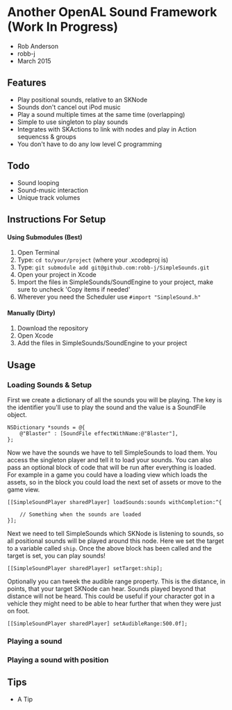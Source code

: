 # Another OpenAL Sound Framework (Work In Progress)
- Rob Anderson
- robb-j
- March 2015

## Features
- Play positional sounds, relative to an SKNode
- Sounds don't cancel out iPod music
- Play a sound multiple times at the same time (overlapping)
- Simple to use singleton to play sounds
- Integrates with SKActions to link with nodes and play in Action sequencss & groups
- You don't have to do any low level C programming

## Todo
- Sound looping
- Sound-music interaction
- Unique track volumes


## Instructions For Setup
#### Using Submodules (Best)
1. Open Terminal
2. Type: `cd to/your/project` (where your .xcodeproj is)
3. Type: `git submodule add git@github.com:robb-j/SimpleSounds.git`
4. Open your project in Xcode
5. Import the files in SimpleSounds/SoundEngine to your project, make sure to uncheck 'Copy items if needed'
6. Wherever you need the Scheduler use `#import "SimpleSound.h"`

#### Manually (Dirty)
1. Download the repository
2. Open Xcode
3. Add the files in SimpleSounds/SoundEngine to your project


## Usage
### Loading Sounds & Setup
First we create a dictionary of all the sounds you will be playing. The key is the identifier you'll use to play the sound and the value is a SoundFile object.

```
NSDictionary *sounds = @{
	@"Blaster" : [SoundFile effectWithName:@"Blaster"],
};
```

Now we have the sounds we have to tell SimpleSounds to load them. You access the singleton player and tell it to load your sounds. You can also pass an optional block of code that will be run after everything is loaded. For example in a game you could have a loading view which loads the assets, so in the block you could load the next set of assets or move to the game view.

```
[[SimpleSoundPlayer sharedPlayer] loadSounds:sounds withCompletion:^{
	
	// Something when the sounds are loaded
}];
```

Next we need to tell SimpleSounds which SKNode is listening to sounds, so all positional sounds will be played around this node. Here we set the target to a variable called `ship`. Once the above block has been called and the target is set, you can play sounds!

```
[[SimpleSoundPlayer sharedPlayer] setTarget:ship];
```

Optionally you can tweek the audible range property. This is the distance, in points, that your target SKNode can hear. Sounds played beyond that distance will not be heard. This could be useful if your character got in a vehicle they might need to be able to hear further that when they were just on foot.

```
[[SimpleSoundPlayer sharedPlayer] setAudibleRange:500.0f];
```

### Playing a sound

### Playing a sound with position


## Tips
- A Tip
